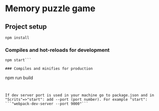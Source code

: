 # Memory puzzle game

## Project setup
```
npm install
```

### Compiles and hot-reloads for development
```
npm start```

### Compiles and minifies for production
```
npm run build
```


If dev server port is used in your machine go to package.json and in "Scrits"=>"start": add --port (port number). For example "start": 
```"webpack-dev-server --port 9000"```